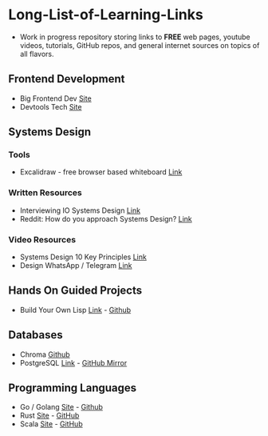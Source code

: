 # Long-List-of-Learning-Links

- Work in progress repository storing links to **FREE** web pages, youtube videos, tutorials, GitHub repos, and general internet sources on topics of all flavors.



## Frontend Development
- Big Frontend Dev [Site
](https://bigfrontend.dev/)
- Devtools Tech [Site
](https://devtools.tech/)

## Systems Design
### Tools 
- Excalidraw - free browser based whiteboard [Link](https://excalidraw.com/)
### Written Resources 
- Interviewing IO Systems Design [Link](https://interviewing.io/guides/system-design-interview)
- Reddit: How do you approach Systems Design? [Link](https://www.reddit.com/r/ExperiencedDevs/comments/163q1n1/how_do_you_approach_sys_design_interviews_as_the/)
### Video Resources 
- Systems Design 10 Key Principles [Link](https://www.youtube.com/watch?v=8dG0qzNAVXI) 
- Design WhatsApp / Telegram [Link](https://www.youtube.com/watch?v=M6UZ7pVD-rQ)

## Hands On Guided Projects
- Build Your Own Lisp [Link](https://buildyourownlisp.com/) - [Github](https://github.com/orangeduck/BuildYourOwnLisp) 

## Databases
- Chroma [Github](https://github.com/chroma-core/chroma)
- PostgreSQL [Link](https://www.postgresql.org/) - [GitHub Mirror](https://github.com/postgres/postgres)

## Programming Languages
- Go / Golang [Site](https://go.dev/) - [Github](https://github.com/golang)
- Rust [Site](https://www.rust-lang.org/) - [GitHub](https://github.com/rust-lang/rust)
- Scala [Site](https://www.scala-lang.org/) - [GitHub](https://github.com/scala)
